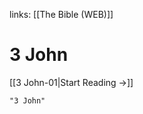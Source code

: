 links: [[The Bible (WEB)]]
# 3 John

[[3 John-01|Start Reading →]]

```query 2021-09-27 15:56
"3 John"
```